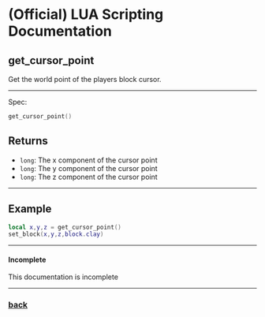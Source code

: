 
# (Official) LUA Scripting Documentation

## get_cursor_point

Get the world point of the players block cursor.

___

Spec:

```lua
get_cursor_point()
```

## Returns

- `long`: The x component of the cursor point
- `long`: The y component of the cursor point
- `long`: The z component of the cursor point

___

## Example

```lua
local x,y,z = get_cursor_point()
set_block(x,y,z,block.clay)
```

___

#### Incomplete

This documentation is incomplete

___

### [back](../getters)
